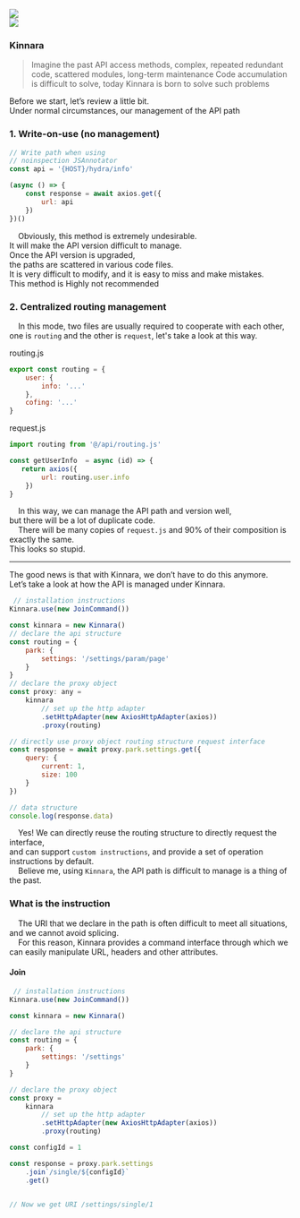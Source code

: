 ![](https://img.shields.io/badge/Hydrajs-Kinara-black?style=for-the-badge&logo=typescript&labelColor=white)    
![](https://gitlab.hitotek.com:8443/uploads/-/system/project/avatar/197/%E9%A1%B9%E7%9B%AE.png?width=64)


### Kinnara

> Imagine the past API access methods, complex, repeated redundant code, scattered modules,
> long-term maintenance Code accumulation is difficult to solve, 
> today Kinnara is born to solve such problems

Before we start, let’s review a little bit.  
Under normal circumstances, our management of the API path

### 1. Write-on-use (no management)

```js
// Write path when using
// noinspection JSAnnotator
const api = '{HOST}/hydra/info'

(async () => {
    const response = await axios.get({
        url: api
    })
})()

```

&nbsp;&nbsp;&nbsp;&nbsp;Obviously, this method is extremely undesirable.   
It will make the API version difficult to manage.   
Once the API version is upgraded,   
the paths are scattered in various code files.   
It is very difficult to modify, and it is easy to miss and make mistakes.   
This method is Highly not recommended  



### 2. Centralized routing management

&nbsp;&nbsp;&nbsp;&nbsp;In this mode, two files are usually required to cooperate with each other,   
one is `routing` and the other is `request`, 
let's take a look at this way.  

routing.js

```js
export const routing = {
    user: {
        info: '...'
    },
    cofing: '...'
}
```

request.js

```js
import routing from '@/api/routing.js'

const getUserInfo  = async (id) => {
   return axios({
        url: routing.user.info
    })
}
```

&nbsp;&nbsp;&nbsp;&nbsp;In this way, we can manage the API path and version well,      
but there will be a lot of duplicate code.     
&nbsp;&nbsp;&nbsp;&nbsp;There will be many copies of `request.js` and 90% of their composition is exactly the same.   
This looks so stupid.  

---

The good news is that with Kinnara, we don’t have to do this anymore.  
Let’s take a look at how the API is managed under Kinnara.  

```js
 // installation instructions
Kinnara.use(new JoinCommand())

const kinnara = new Kinnara()
// declare the api structure
const routing = {
    park: {
        settings: '/settings/param/page'
    }
}
// declare the proxy object
const proxy: any =
    kinnara
        // set up the http adapter
        .setHttpAdapter(new AxiosHttpAdapter(axios))
        .proxy(routing)

// directly use proxy object routing structure request interface
const response = await proxy.park.settings.get({
    query: {
        current: 1,
        size: 100
    }
})

// data structure
console.log(response.data)
```

&nbsp;&nbsp;&nbsp;&nbsp;Yes! We can directly reuse the routing structure to directly request the interface,    
and can support `custom instructions`, and provide a set of operation instructions by default.  
&nbsp;&nbsp;&nbsp;&nbsp;Believe me, using `Kinnara`, the API path is difficult to manage is a thing of the past.   

### What is the instruction

&nbsp;&nbsp;&nbsp;&nbsp;The URI that we declare in the path is often difficult to meet all situations,   
and we cannot avoid splicing.   
&nbsp;&nbsp;&nbsp;&nbsp;For this reason, Kinnara provides a command interface through which we can easily manipulate URL, headers and other attributes.

#### Join

```js
 // installation instructions
Kinnara.use(new JoinCommand())

const kinnara = new Kinnara()

// declare the api structure
const routing = {
    park: {
        settings: '/settings'
    }
}

// declare the proxy object
const proxy =
    kinnara
        // set up the http adapter
        .setHttpAdapter(new AxiosHttpAdapter(axios))
        .proxy(routing)

const configId = 1

const response = proxy.park.settings
    .join`/single/${configId}`
    .get()


// Now we get URI /settings/single/1

```
